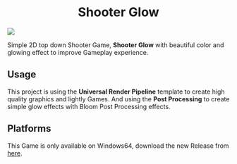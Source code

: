 <h1 align="center">Shooter Glow</h1>

![](https://github.com/BillyFrcs/ShooterGlow/blob/master/Assets/Gif/Shooter%20Glow.gif)

Simple 2D top down Shooter Game, **Shooter Glow** with beautiful color and glowing effect to improve Gameplay experience.

## Usage 
This project is using the **Universal Render Pipeline** template to create high quality graphics and lightly Games. And using the **Post Processing** to create simple glow effects with Bloom Post Processing effects.

## Platforms
This Game is only available on Windows64, download the new Release from [here](https://github.com/BillyFrcs/ShooterGlow/releases/tag/v0.1).
